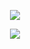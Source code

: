 <p align="center">
  <img src="https://readme-typing-svg.herokuapp.com?font=Fira+Code&weight=700&size=28&duration=4000&pause=500&color=FFFFFF&background=0077FF&center=true&vCenter=true&width=600&lines=Hello%20I%27m%20Kusumlata%20Murmu" />
 <p align="center">
  <img src="https://readme-typing-svg.herokuapp.com?font=Fira+Code&weight=700&size=28&duration=4000&pause=500&color=FFFFFF&background=0077FF&center=true&vCenter=true&width=600&lines= I%27m%20an%20Aspiring%20AI/ML%20Engineer%20Full-Stack%20Web%20Development%20I%20love%20codin"/></p>


